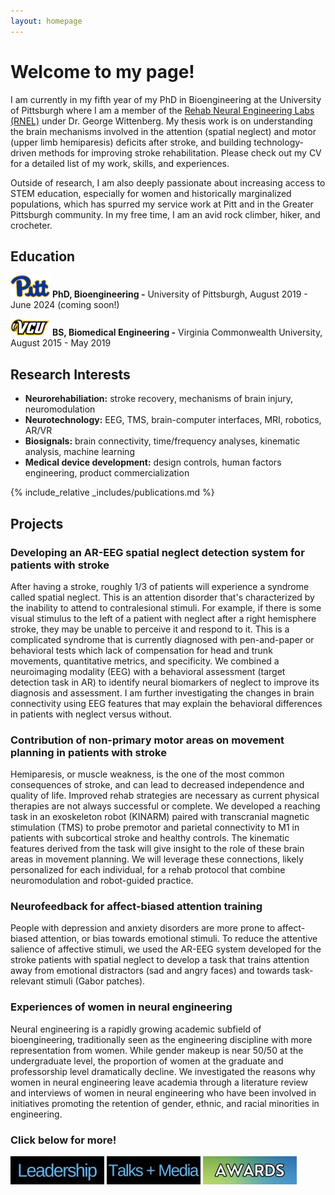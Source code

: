 ```yaml
---
layout: homepage
---
```


# Welcome to my page! 

I am currently in my fifth year of my PhD in Bioengineering at the University of Pittsburgh where I am a member of the [Rehab Neural Engineering Labs (RNEL)](https://www.rnel.pitt.edu/) under Dr. George Wittenberg. My thesis work is on understanding the brain mechanisms involved in the attention (spatial neglect) and motor (upper limb hemiparesis) deficits after stroke, and building technology-driven methods for improving stroke rehabilitation. Please check out my CV for a detailed list of my work, skills, and experiences. 

Outside of research, I am also deeply passionate about increasing access to STEM education, especially for women and historically marginalized populations, which has spurred my service work at Pitt and in the Greater Pittsburgh community. In my free time, I am an avid rock climber, hiker, and crocheter. 

## Education

![Pitt](/assets/img/Pitt.png) **PhD, Bioengineering -** University of Pittsburgh, August 2019 - June 2024 (coming soon!)

![VCU](/assets/img/VCU.png) **BS, Biomedical Engineering -** Virginia Commonwealth University, August 2015 - May 2019

## Research Interests

- **Neurorehabiliation:** stroke recovery, mechanisms of brain injury, neuromodulation
- **Neurotechnology:** EEG, TMS, brain-computer interfaces, MRI, robotics, AR/VR
- **Biosignals:** brain connectivity, time/frequency analyses, kinematic analysis, machine learning
- **Medical device development:** design controls, human factors engineering, product commercialization

{% include_relative _includes/publications.md %}

## Projects

### **Developing an AR-EEG spatial neglect detection system for patients with stroke**
After having a stroke, roughly 1/3 of patients will experience a syndrome called spatial neglect. This is an attention disorder that's characterized by the inability to attend to contralesional stimuli. For example, if there is some visual stimulus to the left of a patient with neglect after a right hemisphere stroke, they may be unable to perceive it and respond to it. This is a complicated syndrome that is currently diagnosed with pen-and-paper or behavioral tests which lack of compensation for head and trunk movements, quantitative metrics, and specificity. We combined a neuroimaging modality (EEG) with a behavioral assessment (target detection task in AR) to identify neural biomarkers of neglect to improve its diagnosis and assessment. I am further investigating the changes in brain connectivity using EEG features that may explain the behavioral differences in patients with neglect versus without. 

### **Contribution of non-primary motor areas on movement planning in patients with stroke**
Hemiparesis, or muscle weakness, is the one of the most common consequences of stroke, and can lead to decreased independence and quality of life. Improved rehab strategies are necessary as current physical therapies are not always successful or complete. We developed a reaching task in an exoskeleton robot (KINARM) paired with transcranial magnetic stimulation (TMS) to probe premotor and parietal connectivity to M1 in patients with subcortical stroke and healthy controls. The kinematic features derived from the task will give insight to the role of these brain areas in movement planning. We will leverage these connections, likely personalized for each individual, for a rehab protocol that combine neuromodulation and robot-guided practice.

### **Neurofeedback for affect-biased attention training**
People with depression and anxiety disorders are more prone to affect-biased attention, or bias towards emotional stimuli. To reduce the attentive salience of affective stimuli, we used the AR-EEG system developed for the stroke patients with spatial neglect to develop a task that trains attention away from emotional distractors (sad and angry faces) and towards task-relevant stimuli (Gabor patches). 

### **Experiences of women in neural engineering**
Neural engineering is a rapidly growing academic subfield of bioengineering, traditionally seen as the engineering discipline with more representation from women. While gender makeup is near 50/50 at the undergraduate level, the proportion of women at the graduate and professorship level dramatically decline. We investigated the reasons why women in neural engineering leave academia through a literature review and interviews of women in neural engineering who have been involved in initiatives promoting the retention of gender, ethnic, and racial minorities in engineering. 

### **Click below for more!**
[![Leadership](/assets/img/leadership.JPG)](./leadership.html)   [![Talks and Media](/assets/img/talks.JPG)](./talks.html)   [![Awards](/assets/img/awards.jpg)](./awards.html)



